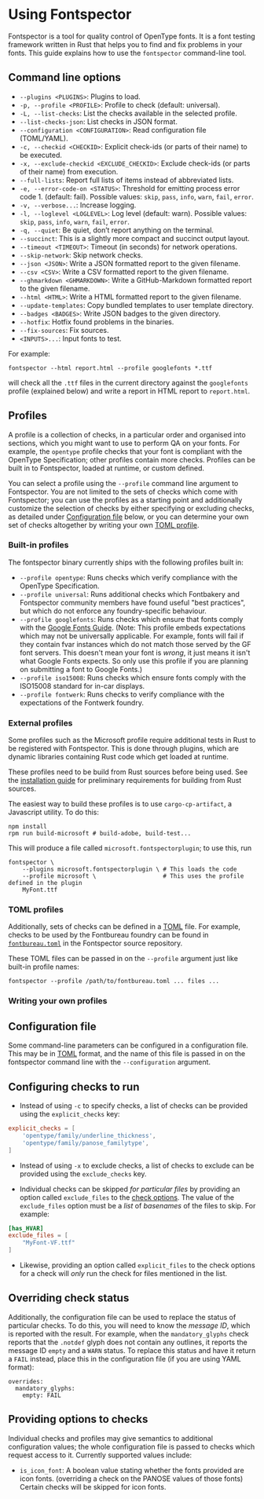 # Using Fontspector

Fontspector is a tool for quality control of OpenType fonts. It is a font testing framework written in Rust that helps you to find and fix problems in your fonts. This guide explains how to use the `fontspector` command-line tool.

## Command line options

*   `--plugins <PLUGINS>`: Plugins to load.
*   `-p, --profile <PROFILE>`: Profile to check (default: universal).
*   `-L, --list-checks`: List the checks available in the selected profile.
*   `--list-checks-json`: List checks in JSON format.
*   `--configuration <CONFIGURATION>`: Read configuration file (TOML/YAML).
*   `-c, --checkid <CHECKID>`: Explicit check-ids (or parts of their name) to be executed.
*   `-x, --exclude-checkid <EXCLUDE_CHECKID>`: Exclude check-ids (or parts of their name) from execution.
*   `--full-lists`: Report full lists of items instead of abbreviated lists.
*   `-e, --error-code-on <STATUS>`: Threshold for emitting process error code 1. (default: fail). Possible values: `skip`, `pass`, `info`, `warn`, `fail`, `error`.
*   `-v, --verbose...`: Increase logging.
*   `-l, --loglevel <LOGLEVEL>`: Log level (default: warn). Possible values: `skip`, `pass`, `info`, `warn`, `fail`, `error`.
*   `-q, --quiet`: Be quiet, don’t report anything on the terminal.
*   `--succinct`: This is a slightly more compact and succinct output layout.
*   `--timeout <TIMEOUT>`: Timeout (in seconds) for network operations.
*   `--skip-network`: Skip network checks.
*   `--json <JSON>`: Write a JSON formatted report to the given filename.
*   `--csv <CSV>`: Write a CSV formatted report to the given filename.
*   `--ghmarkdown <GHMARKDOWN>`: Write a GitHub-Markdown formatted report to the given filename.
*   `--html <HTML>`: Write a HTML formatted report to the given filename.
*   `--update-templates`: Copy bundled templates to user template directory.
*   `--badges <BADGES>`: Write JSON badges to the given directory.
*   `--hotfix`: Hotfix found problems in the binaries.
*   `--fix-sources`: Fix sources.
*   `<INPUTS>...`: Input fonts to test.

For example:

```
fontspector --html report.html --profile googlefonts *.ttf
```

will check all the `.ttf` files in the current directory against the `googlefonts` profile (explained below) and write a report in HTML report to `report.html`.

## Profiles

A profile is a collection of checks, in a particular order and organised into sections, which you might want to use to perform QA on your fonts. For example, the `opentype` profile checks that your font is compliant with the OpenType Specification; other profiles contain more checks. Profiles can be built in to Fontspector, loaded at runtime, or custom defined.

You can select a profile using the `--profile` command line argument to Fontspector. You are not limited to the sets of checks which come with Fontspector; you can use the profiles as a starting point and additionally customize the selection of checks by either specifying or excluding checks, as detailed under [Configuration file](#configuration-file) below, or you can determine your own set of checks altogether by writing your own [TOML profile](#toml-profiles).

### Built-in profiles

The fontspector binary currently ships with the following profiles built in:

* `--profile opentype`: Runs checks which verify compliance with the OpenType Specification.
* `--profile universal`: Runs additional checks which Fontbakery and Fontspector community members have found useful "best practices", but which do not enforce any foundry-specific behaviour.
* `--profile googlefonts`: Runs checks which ensure that fonts comply with the [Google Fonts Guide](https://googlefonts.github.io/gf-guide/). (Note: This profile embeds expectations which may not be universally applicable. For example, fonts will fail if they contain fvar instances which do not match those served by the GF font servers. This doesn't mean your font is *wrong*, it just means it isn't what Google Fonts expects. So only use this profile if you are planning on submitting a font to Google Fonts.)
* `--profile iso15008`: Runs checks which ensure fonts comply with the ISO15008 standard for in-car displays.
* `--profile fontwerk`: Runs checks to verify compliance with the expectations of the Fontwerk foundry.

### External profiles

Some profiles such as the Microsoft profile require additional tests in Rust
to be registered with Fontspector. This is done through plugins, which are
dynamic libraries containing Rust code which get loaded at runtime.

These profiles need to be build from Rust sources before being used. See the [installation guide](INSTALLATION.md#build-from-source) for preliminary requirements for building from Rust sources.

The easiest way to build these profiles is to use `cargo-cp-artifact`, a Javascript utility.
To do this:

```
npm install
rpm run build-microsoft # build-adobe, build-test...
```

This will produce a file called `microsoft.fontspectorplugin`; to use this, run

```
fontspector \
    --plugins microsoft.fontspectorplugin \ # This loads the code
    --profile microsoft \                   # This uses the profile defined in the plugin
    MyFont.ttf
```

### TOML profiles

Additionally, sets of checks can be defined in a [TOML](https://toml.io/en/) file. For example, checks to be used by the Fontbureau foundry can be found in [`fontbureau.toml`](https://github.com/fonttools/fontspector/blob/main/profiles/fontbureau.toml) in the Fontspector source repository.

These TOML files can be passed in on the `--profile` argument just like built-in profile names:

```
fontspector --profile /path/to/fontbureau.toml ... files ...
```

### Writing your own profiles



## Configuration file

Some command-line parameters can be configured in a configuration file.
This may be in [TOML](https://toml.io/en/) format, and the name of this file is passed in
on the fontspector command line with the `--configuration` argument.

## Configuring checks to run

- Instead of using `-c` to specify checks, a list of checks can be provided using the `explicit_checks` key:

```toml
explicit_checks = [
    'opentype/family/underline_thickness',
    'opentype/family/panose_familytype',
]
```

- Instead of using `-x` to exclude checks, a list of checks to exclude can be provided using the `exclude_checks` key.

- Individual checks can be skipped _for particular files_ by providing an option called `exclude_files` to the [check options](#providing-options-to-checks). The value of the `exclude_files` option must be a _list_ of _basenames_ of the files to skip. For example:

```toml
[has_HVAR]
exclude_files = [
    "MyFont-VF.ttf"
]
```

- Likewise, providing an option called `explicit_files` to the check options for a check will _only_ run the check for files mentioned in the list.

## Overriding check status

Additionally, the configuration file can be used to replace the status of
particular checks. To do this, you will need to know the _message ID_,
which is reported with the result. For example, when the
`mandatory_glyphs` check reports that the `.notdef`
glyph does not contain any outlines, it reports the message ID `empty` and
a `WARN` status. To replace this status and have it return a `FAIL` instead,
place this in the configuration file (if you are using YAML format):

```
overrides:
  mandatory_glyphs:
    empty: FAIL
```

## Providing options to checks

Individual checks and profiles may give semantics to additional configuration values;
the whole configuration file is passed to checks which request access to it.
Currently supported values include:

- `is_icon_font`: A boolean value stating whether the fonts provided are icon fonts.
  (overriding a check on the PANOSE values of those fonts) Certain checks will be
  skipped for icon fonts.
